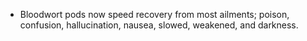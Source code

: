-
  Bloodwort pods now speed recovery from most ailments; poison, confusion,
  hallucination, nausea, slowed, weakened, and darkness.
